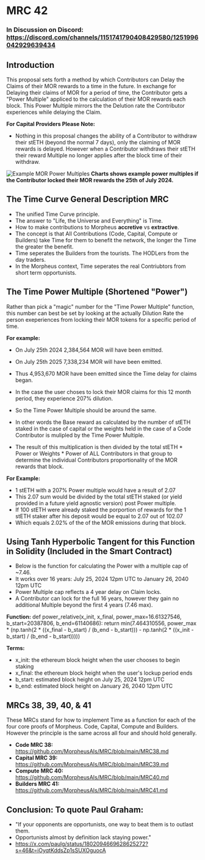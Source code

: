# MRC 42

### In Discussion on Discord: https://discord.com/channels/1151741790408429580/1251996042929639434

## Introduction
This proposal sets forth a method by which Contributors can Delay the Claims of their MOR rewards to a time in the future.
In exchange for Delaying their claims of MOR for a period of time, the Contributor gets a "Power Multiple" appliced to the calculation of their MOR rewards each block. This Power Multiple mirrors the the Delution rate the Contributor experiences while delaying the Claim. 

**For Capital Providers Please Note:** 
- Nothing in this proposal changes the ability of a Contributor to withdraw their stETH (beyond the normal 7 days), only the claiming of MOR rewards is delayed. However when a Contributor withdraws their stETH their reward Multiple no longer applies after the block time of their withdraw.

![Example MOR Power Multiples](https://github.com/MorpheusAIs/MRC/assets/1563345/27fb3943-3bb0-4c2b-a8e1-0b8141bfd8dd)
**Charts shows example power multiples if the Contributor locked their MOR rewards the 25th of July 2024.**

## The Time Curve General Description MRC
- The unified Time Curve principle. 
- The answer to "Life, the Universe and Everything" is Time.
- How to make contributions to Morpheus **accretive** vs **extractive**.
- The concept is that All Contributions (Code, Capital, Compute or Builders) take Time for them to benefit the network, the longer the Time the greater the benefit. 
- Time seperates the Builders from the tourists. The HODLers from the day traders. 
- In the Morpheus context, Time seperates the real Contriubtors from short term opportunists.

## The Time Power Multiple (Shortened "Power")
Rather than pick a "magic" number for the "Time Power Multiple" function, this number can best be set by looking at the actually Dilution Rate the person exeperiences from locking their MOR tokens for a specific period of time.

**For example:**
- On July 25th 2024 2,384,564 MOR will have been emitted.
- On July 25th 2025 7,338,234 MOR will have been emitted.
- Thus 4,953,670 MOR have been emitted since the Time delay for claims began.
- In the case the user choses to lock their MOR claims for this 12 month period, they experience 207% dilution.  
- So the Time Power Multiple should be around the same. 

- In other words the Base reward as calculated by the number of stETH staked in the case of capital or the weights held in the case of a Code Contributor is mulipled by the Time Power Multiple. 
- The result of this multiplication is then divided by the total stETH * Power or Weights * Power of ALL Contributors in that group to determine the individual Contributors proportionality of the MOR rewards that block.

**For Example:**
- 1 stETH with a 207% Power multiple would have a result of 2.07
- This 2.07 sum would be divided by the total stETH staked (or yield provided in a future yield agnostic version) post Power multiple.
- If 100 stETH were already staked the porportion of rewards for the 1 stETH staker after his deposit would be equal to 2.07 out of 102.07 
- Which equals 2.02% of the of the MOR emissions during that block.

## Using Tanh Hyperbolic Tangent for this Function in Solidity (Included in the Smart Contract)
- Below is the function for calculating the Power with a multiple cap of ~7.46.
- It works over 16 years: July 25, 2024 12pm UTC to January 26, 2040 12pm UTC
- Power Multiple cap reflects a 4 year delay on Claim locks.
- A Contributor can lock for the full 16 years, however they gain no additional Multiple beyond the first 4 years (7.46 max). 

**Function:**
def power_relative(x_init, x_final, power_max=16.61327546, b_start=20387806, b_end=61140686):
    return min(7.464310556, power_max * (np.tanh(2 * ((x_final - b_start) / (b_end - b_start))) - np.tanh(2 * ((x_init - b_start) / (b_end - b_start)))))

**Terms:**
- x_init: the ethereum block height when the user chooses to begin staking
- x_final: the ethereum block height when the user's lockup period ends
- b_start: estimated block height on July 25, 2024 12pm UTC
- b_end: estimated block height on January 26, 2040 12pm UTC

## MRCs 38, 39, 40, & 41 
These MRCs stand for how to implement Time as a function for each of the four core proofs of Morpheus. 
Code, Capital, Compute and Builders. However the principle is the same across all four and should hold generally.

- **Code MRC 38:** https://github.com/MorpheusAIs/MRC/blob/main/MRC38.md
- **Capital MRC 39:** https://github.com/MorpheusAIs/MRC/blob/main/MRC39.md
- **Compute MRC 40:** https://github.com/MorpheusAIs/MRC/blob/main/MRC40.md
- **Builders MRC 41:** https://github.com/MorpheusAIs/MRC/blob/main/MRC41.md

## Conclusion: To quote Paul Graham:
- "If your opponents are opportunists, one way to beat them is to outlast them. 
- Opportunists almost by definition lack staying power."
- https://x.com/paulg/status/1802094669628625272?s=46&t=iOyqtKddsZp1sSUXOguocA
